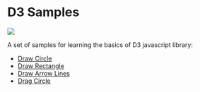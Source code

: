 # D3 Samples

<a href="https://d3js.org"><img src="https://d3js.org/logo.svg"></a>

A set of samples for learning the basics of D3 javascript library:

- [Draw Circle](http://imesh.io/d3-samples/draw-circle/)
- [Draw Rectangle](http://imesh.io/d3-samples/draw-rectangle/)
- [Draw Arrow Lines](http://imesh.io/d3-samples/draw-arrow-lines/)
- [Drag Circle](http://imesh.io/d3-samples/drag-circle/)
